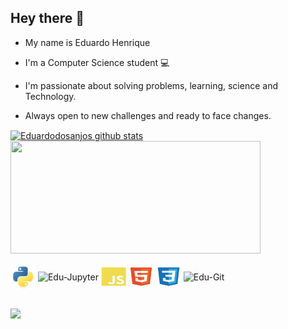 <!--
### Hi there 👋
**Eduardodosanjos/Eduardodosanjos** is a ✨ _special_ ✨ repository because its `README.md` (this file) appears on your GitHub profile.

Here are some ideas to get you started:

- 🔭 I’m currently working on ...
- 🌱 I’m currently learning ...
- 👯 I’m looking to collaborate on ...
- 🤔 I’m looking for help with ...
- 💬 Ask me about ...
- 📫 How to reach me: ...
- 😄 Pronouns: ...
- ⚡ Fun fact: ...
-->

## Hey there 👋

- My name is Eduardo Henrique

- I'm a Computer Science student 💻

- I'm passionate about solving problems, learning, science and Technology.

- Always open to new challenges and ready to face changes.
 
 <a href="https://github.com/Eduardodosanjos/github-readme-stats">
  <img height="180em" width="400px" align="center" src="https://github-readme-stats.vercel.app/api?username=Eduardodosanjos&show_icons=true&include_all_commits=true&theme=material-palenight" alt="Eduardodosanjos github stats" />
</a>
</a>
<a href="https://github.com/Eduardodosanjos/github-readme-stats">
  <img height="180em" width="400px" align="center" src="https://github-readme-stats.vercel.app/api/top-langs/?username=Eduardodosanjos&layout=compact&theme=material-palenight" />
</a>
  
<div style="display: inline_block"><br>
  <img align="center" alt="Edu-Python" height="40" width="40" src="https://raw.githubusercontent.com/devicons/devicon/master/icons/python/python-original.svg">
  <img align="center" alt="Edu-Jupyter" height="40" width="40" img src="https://cdn.jsdelivr.net/gh/devicons/devicon/icons/jupyter/jupyter-original-wordmark.svg">
  <img align="center" alt="Edu-Js" height="30" width="40" src="https://raw.githubusercontent.com/devicons/devicon/master/icons/javascript/javascript-plain.svg">
  <img align="center" alt="Edu-HTML" height="30" width="40" src="https://raw.githubusercontent.com/devicons/devicon/master/icons/html5/html5-original.svg">
  <img align="center" alt="Edu-CSS" height="30" width="40" src="https://raw.githubusercontent.com/devicons/devicon/master/icons/css3/css3-original.svg">
  <img align="center" alt="Edu-Git" height="30" width="40" src="https://cdn.jsdelivr.net/gh/devicons/devicon/icons/git/git-original.svg" />
 
 </div></br>
  
  <div>
  <a href="https://www.linkedin.com/in/eduardo-dosanjos/" target="_blank"><height="40" width="40"  img src="https://cdn.jsdelivr.net/gh/devicons/devicon/icons/linkedin/linkedin-original-wordmark.svg" target="_blank"></a>
  <!--<a href="https://www.instagram.com/du_dosanjos/" target="_blank"><img src="https://img.shields.io/badge/-Instagram-%23E4405F?style=for-the-badge&logo=instagram&logoColor=white" target="_blank"></a>-->
</div>

![](https://komarev.com/ghpvc/?username=Eduardodosanjos&color=blue&style=flat)

